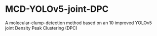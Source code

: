 # MCD-YOLOv5-joint-DPC
A molecular-clump-detection method based on an 10 improved YOLOv5 joint Density Peak Clustering (DPC)
